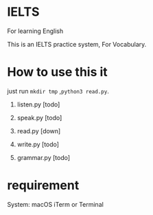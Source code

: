# IELTS
For learning English 

This is an IELTS practice system, For Vocabulary.


# How to use this it 

just run  `` mkdir tmp `` ,``python3 read.py``.

1. listen.py [todo]

1. speak.py  [todo]

1. read.py   [down]

1. write.py  [todo]

1. grammar.py [todo]


# requirement
System: macOS iTerm or Terminal
 

